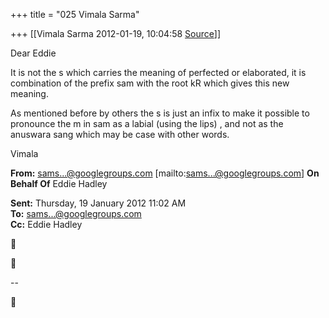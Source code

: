 +++
title = "025 Vimala Sarma"

+++
[[Vimala Sarma	2012-01-19, 10:04:58 [Source](https://groups.google.com/g/samskrita/c/oGGB0uLn3uQ)]]



Dear Eddie

It is not the s which carries the meaning of perfected or elaborated, it is combination of the prefix sam with the root kR which gives this new meaning.



As mentioned before by others the s is just an infix to make it possible to pronounce the m in sam as a labial (using the lips) , and not as the anuswara sang which may be case with other words.

Vimala







**From:** [sams...@googlegroups.com]() \[mailto:[sams...@googlegroups.com]()\] **On Behalf Of** Eddie Hadley

  
**Sent:** Thursday, 19 January 2012 11:02 AM  
**To:** [sams...@googlegroups.com]()  
**Cc:** Eddie Hadley  





--  



